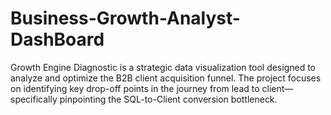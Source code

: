 # Business-Growth-Analyst-DashBoard
Growth Engine Diagnostic is a strategic data visualization tool designed to analyze and optimize the B2B client acquisition funnel. The project focuses on identifying key drop-off points in the journey from lead to client—specifically pinpointing the SQL-to-Client conversion bottleneck. 
